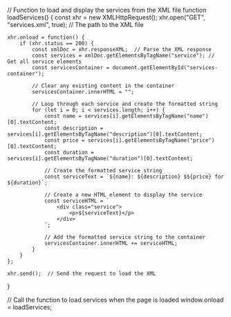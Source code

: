 // Function to load and display the services from the XML file
function loadServices() {
    const xhr = new XMLHttpRequest();
    xhr.open("GET", "services.xml", true);  // The path to the XML file

    xhr.onload = function() {
        if (xhr.status == 200) {
            const xmlDoc = xhr.responseXML;  // Parse the XML response
            const services = xmlDoc.getElementsByTagName("service"); // Get all service elements
            const servicesContainer = document.getElementById("services-container");

            // Clear any existing content in the container
            servicesContainer.innerHTML = "";

            // Loop through each service and create the formatted string
            for (let i = 0; i < services.length; i++) {
                const name = services[i].getElementsByTagName("name")[0].textContent;
                const description = services[i].getElementsByTagName("description")[0].textContent;
                const price = services[i].getElementsByTagName("price")[0].textContent;
                const duration = services[i].getElementsByTagName("duration")[0].textContent;

                // Create the formatted service string
                const serviceText = `${name}: ${description} $${price} for ${duration}`;

                // Create a new HTML element to display the service
                const serviceHTML = `
                    <div class="service">
                        <p>${serviceText}</p>
                    </div>
                `;

                // Add the formatted service string to the container
                servicesContainer.innerHTML += serviceHTML;
            }
        }
    };

    xhr.send();  // Send the request to load the XML
}

// Call the function to load services when the page is loaded
window.onload = loadServices;
